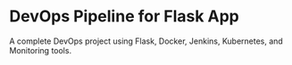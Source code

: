# DevOps Pipeline for Flask App

A complete DevOps project using Flask, Docker, Jenkins, Kubernetes, and Monitoring tools.
